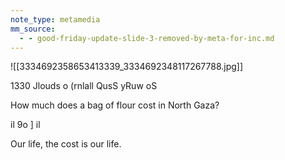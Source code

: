 ```yaml
---
note_type: metamedia
mm_source:
  - - good-friday-update-slide-3-removed-by-meta-for-inc.md
---
```


![[3334692358653413339_3334692348117267788.jpg]]

1330 Jlouds o (rnlall QusS yRuw oS

How much does a bag of flour cost
in North Gaza?

il 9o ] il

Our life, the cost is our life.

